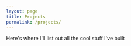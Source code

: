 ```yaml
---
layout: page
title: Projects
permalink: /projects/
---
```


Here's where I'll list out all the cool stuff I've built
